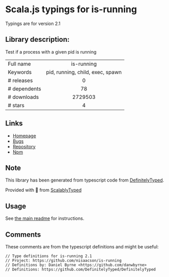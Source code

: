 
# Scala.js typings for is-running

Typings are for version 2.1

## Library description:
Test if a process with a given pid is running

|                    |                 |
| ------------------ | :-------------: |
| Full name          | is-running |
| Keywords           | pid, running, child, exec, spawn |
| # releases         | 0 |
| # dependents       | 78 |
| # downloads        | 2729503 |
| # stars            | 4 |

## Links
- [Homepage](https://github.com/nisaacson/is-running#readme)
- [Bugs](https://github.com/nisaacson/is-running/issues)
- [Repository](https://github.com/nisaacson/is-running)
- [Npm](https://www.npmjs.com/package/is-running)
    


## Note
This library has been generated from typescript code from [DefinitelyTyped](https://definitelytyped.org).

Provided with :purple_heart: from [ScalablyTyped](https://github.com/oyvindberg/ScalablyTyped)

## Usage
See [the main readme](../../readme.md) for instructions.

## Comments

These comments are from the typescript definitions and might be useful:
```
// Type definitions for is-running 2.1
// Project: https://github.com/nisaacson/is-running
// Definitions by: Daniel Byrne <https://github.com/danwbyrne>
// Definitions: https://github.com/DefinitelyTyped/DefinitelyTyped

```

